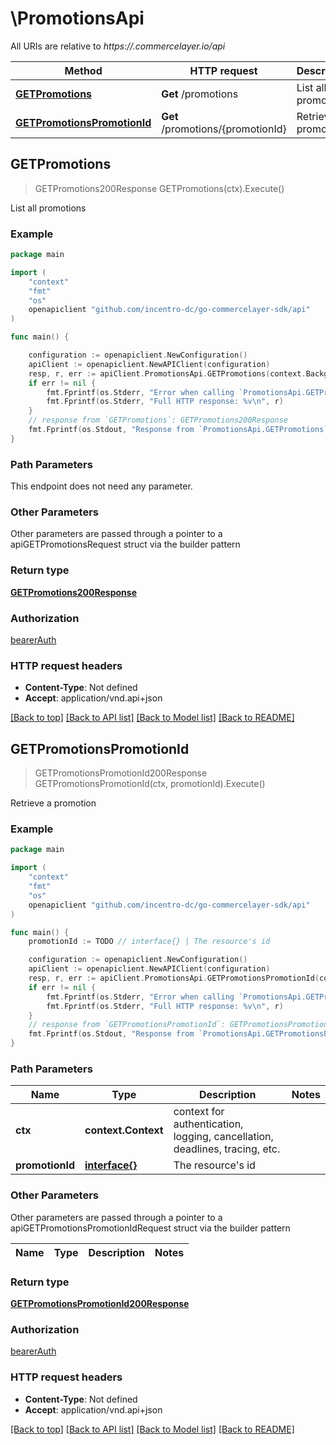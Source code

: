 # \PromotionsApi

All URIs are relative to *https://.commercelayer.io/api*

Method | HTTP request | Description
------------- | ------------- | -------------
[**GETPromotions**](PromotionsApi.md#GETPromotions) | **Get** /promotions | List all promotions
[**GETPromotionsPromotionId**](PromotionsApi.md#GETPromotionsPromotionId) | **Get** /promotions/{promotionId} | Retrieve a promotion



## GETPromotions

> GETPromotions200Response GETPromotions(ctx).Execute()

List all promotions



### Example

```go
package main

import (
    "context"
    "fmt"
    "os"
    openapiclient "github.com/incentro-dc/go-commercelayer-sdk/api"
)

func main() {

    configuration := openapiclient.NewConfiguration()
    apiClient := openapiclient.NewAPIClient(configuration)
    resp, r, err := apiClient.PromotionsApi.GETPromotions(context.Background()).Execute()
    if err != nil {
        fmt.Fprintf(os.Stderr, "Error when calling `PromotionsApi.GETPromotions``: %v\n", err)
        fmt.Fprintf(os.Stderr, "Full HTTP response: %v\n", r)
    }
    // response from `GETPromotions`: GETPromotions200Response
    fmt.Fprintf(os.Stdout, "Response from `PromotionsApi.GETPromotions`: %v\n", resp)
}
```

### Path Parameters

This endpoint does not need any parameter.

### Other Parameters

Other parameters are passed through a pointer to a apiGETPromotionsRequest struct via the builder pattern


### Return type

[**GETPromotions200Response**](GETPromotions200Response.md)

### Authorization

[bearerAuth](../README.md#bearerAuth)

### HTTP request headers

- **Content-Type**: Not defined
- **Accept**: application/vnd.api+json

[[Back to top]](#) [[Back to API list]](../README.md#documentation-for-api-endpoints)
[[Back to Model list]](../README.md#documentation-for-models)
[[Back to README]](../README.md)


## GETPromotionsPromotionId

> GETPromotionsPromotionId200Response GETPromotionsPromotionId(ctx, promotionId).Execute()

Retrieve a promotion



### Example

```go
package main

import (
    "context"
    "fmt"
    "os"
    openapiclient "github.com/incentro-dc/go-commercelayer-sdk/api"
)

func main() {
    promotionId := TODO // interface{} | The resource's id

    configuration := openapiclient.NewConfiguration()
    apiClient := openapiclient.NewAPIClient(configuration)
    resp, r, err := apiClient.PromotionsApi.GETPromotionsPromotionId(context.Background(), promotionId).Execute()
    if err != nil {
        fmt.Fprintf(os.Stderr, "Error when calling `PromotionsApi.GETPromotionsPromotionId``: %v\n", err)
        fmt.Fprintf(os.Stderr, "Full HTTP response: %v\n", r)
    }
    // response from `GETPromotionsPromotionId`: GETPromotionsPromotionId200Response
    fmt.Fprintf(os.Stdout, "Response from `PromotionsApi.GETPromotionsPromotionId`: %v\n", resp)
}
```

### Path Parameters


Name | Type | Description  | Notes
------------- | ------------- | ------------- | -------------
**ctx** | **context.Context** | context for authentication, logging, cancellation, deadlines, tracing, etc.
**promotionId** | [**interface{}**](.md) | The resource&#39;s id | 

### Other Parameters

Other parameters are passed through a pointer to a apiGETPromotionsPromotionIdRequest struct via the builder pattern


Name | Type | Description  | Notes
------------- | ------------- | ------------- | -------------


### Return type

[**GETPromotionsPromotionId200Response**](GETPromotionsPromotionId200Response.md)

### Authorization

[bearerAuth](../README.md#bearerAuth)

### HTTP request headers

- **Content-Type**: Not defined
- **Accept**: application/vnd.api+json

[[Back to top]](#) [[Back to API list]](../README.md#documentation-for-api-endpoints)
[[Back to Model list]](../README.md#documentation-for-models)
[[Back to README]](../README.md)

